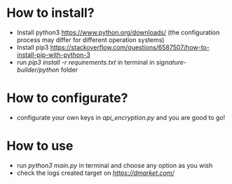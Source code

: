 # How to install?
- Install python3 https://www.python.org/downloads/ (the configuration process may differ for different operation systems)
- Install pip3 https://stackoverflow.com/questions/6587507/how-to-install-pip-with-python-3
- run *pip3 install -r requirements.txt* in terminal in *signature-builder/python* folder

# How to configurate?
- configurate your own keys in *api_encryption.py* and you are good to go!

# How to use
- run *python3 main.py* in terminal and choose any option as you wish
- check the logs created target on *https://dmarket.com/*

